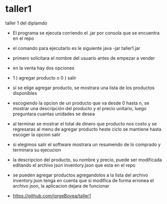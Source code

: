 # taller1
taller 1 del diplamdo

 - El programa se ejecuta corriendo el .jar por consola que se encuentra en el repo
 - el comando para ejecutarlo es le siguiente java -jar taller1.jar
 - primero solicitara el nombre del usuario antes de empezar a vender
 - en la venta hay dos opciones
 -  1 ) agregar producto o 0 ) salir
 - si se elige agregar producto, se mostrara una lista de los productos disponibles
 - escogiendo la opcion de un producto que va desde 0 hasta n, se mostrar una descripción del producto y  el precio unitario, luego preguntara cuantas unidades se desea
 - al terminar se mostrar el total de dinero que producto nos costo y se regresaras al menu de agregar producto heste ciclo se mantiene hasta escoger la opcion salir

 - si elegimos salir el software mostrara un resumendo de lo comprado y terminara su ejecucion
 - la descripcion del producto, su nombre y precio, puede ser modificada editando el archivo json inventory.json que esta en el repo
 - se pueden agregar productos agregandolos a la lista del archivo inventory.json tenga en cuenta que si modifica de forma erronea el archivo json, la  aplicacion dejara de funcionar

 - https://github.com/jorgeBovea/taller1

